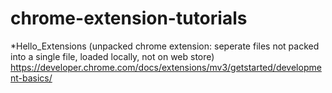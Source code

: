 # chrome-extension-tutorials
*Hello_Extensions (unpacked chrome extension: seperate files not packed into a single file, loaded locally, not on web store) https://developer.chrome.com/docs/extensions/mv3/getstarted/development-basics/
